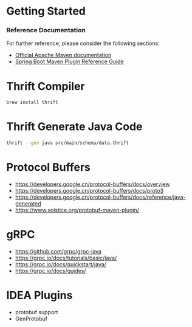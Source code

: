 # Getting Started

### Reference Documentation
For further reference, please consider the following sections:

* [Official Apache Maven documentation](https://maven.apache.org/guides/index.html)
* [Spring Boot Maven Plugin Reference Guide](https://docs.spring.io/spring-boot/docs/2.2.6.RELEASE/maven-plugin/)

# Thrift Compiler
```bash
brew install thrift
```

# Thrift Generate Java Code
```bash
thrift --gen java src/main/schema/data.thrift
```

# Protocol Buffers
* https://developers.google.cn/protocol-buffers/docs/overview
* https://developers.google.cn/protocol-buffers/docs/proto3
* https://developers.google.cn/protocol-buffers/docs/reference/java-generated
* https://www.xolstice.org/protobuf-maven-plugin/

# gRPC
* https://github.com/grpc/grpc-java
* https://grpc.io/docs/tutorials/basic/java/
* https://grpc.io/docs/quickstart/java/
* https://grpc.io/docs/guides/

# IDEA Plugins
* protobuf support
* GenProtobuf